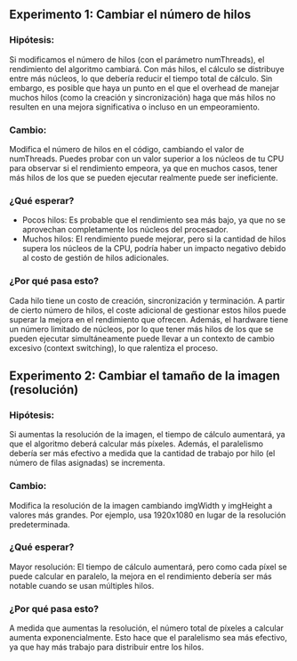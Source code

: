 ## Experimento 1: Cambiar el número de hilos
### Hipótesis:
Si modificamos el número de hilos (con el parámetro numThreads), el rendimiento del algoritmo cambiará. Con más hilos, el cálculo se distribuye entre más núcleos, lo que debería reducir el tiempo total de cálculo. Sin embargo, es posible que haya un punto en el que el overhead de manejar muchos hilos (como la creación y sincronización) haga que más hilos no resulten en una mejora significativa o incluso en un empeoramiento.
### Cambio:
Modifica el número de hilos en el código, cambiando el valor de numThreads. Puedes probar con un valor superior a los núcleos de tu CPU para observar si el rendimiento empeora, ya que en muchos casos, tener más hilos de los que se pueden ejecutar realmente puede ser ineficiente.
### ¿Qué esperar?
* Pocos hilos: Es probable que el rendimiento sea más bajo, ya que no se aprovechan completamente los núcleos del procesador.
* Muchos hilos: El rendimiento puede mejorar, pero si la cantidad de hilos supera los núcleos de la CPU, podría haber un impacto negativo debido al costo de gestión de hilos adicionales.
### ¿Por qué pasa esto?
Cada hilo tiene un costo de creación, sincronización y terminación. A partir de cierto número de hilos, el coste adicional de gestionar estos hilos puede superar la mejora en el rendimiento que ofrecen. Además, el hardware tiene un número limitado de núcleos, por lo que tener más hilos de los que se pueden ejecutar simultáneamente puede llevar a un contexto de cambio excesivo (context switching), lo que ralentiza el proceso.

## Experimento 2: Cambiar el tamaño de la imagen (resolución)
### Hipótesis:
Si aumentas la resolución de la imagen, el tiempo de cálculo aumentará, ya que el algoritmo deberá calcular más píxeles. Además, el paralelismo debería ser más efectivo a medida que la cantidad de trabajo por hilo (el número de filas asignadas) se incrementa.
### Cambio:
Modifica la resolución de la imagen cambiando imgWidth y imgHeight a valores más grandes. Por ejemplo, usa 1920x1080 en lugar de la resolución predeterminada.
### ¿Qué esperar?
Mayor resolución: El tiempo de cálculo aumentará, pero como cada píxel se puede calcular en paralelo, la mejora en el rendimiento debería ser más notable cuando se usan múltiples hilos.
### ¿Por qué pasa esto?
A medida que aumentas la resolución, el número total de píxeles a calcular aumenta exponencialmente. Esto hace que el paralelismo sea más efectivo, ya que hay más trabajo para distribuir entre los hilos.
